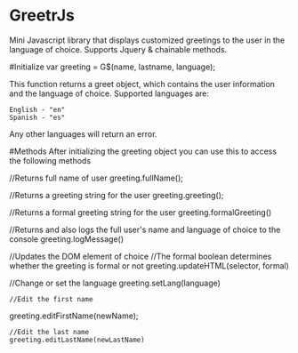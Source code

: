 # GreetrJs
Mini Javascript library that displays customized greetings to the user in the language of choice. Supports Jquery & chainable methods.

#Initialize
  var greeting = G$(name, lastname, language);
  
  This function returns a greet object, which contains the user information and the language of choice.
  Supported languages are:
  
    English - "en"
    Spanish - "es"
    
  Any other languages will return an error.
  
#Methods
After initializing the greeting object you can use this to access the following methods

  //Returns full name of user
  greeting.fullName();
  
  //Returns a greeting string for the user
  greeting.greeting(); 
  
  //Returns a formal greeting string for the user
  greeting.formalGreeting() 

  //Returns and also logs the full user's name and language of choice to the console
  greeting.logMessage()

  //Updates the DOM element of choice
  //The formal boolean determines whether the greeting is formal or not
  greeting.updateHTML(selector, formal)
  
  //Change or set the language
  greeting.setLang(language)

		

	//Edit the first name
  greeting.editFirstName(newName);


	//Edit the last name
	greeting.editLastName(newLastName)

